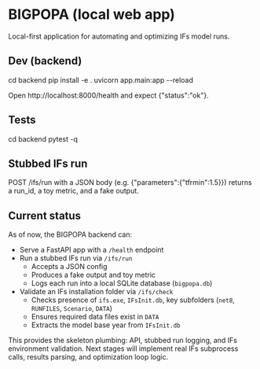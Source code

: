 # BIGPOPA (local web app)
Local-first application for automating and optimizing IFs model runs.

## Dev (backend)
cd backend
pip install -e .
uvicorn app.main:app --reload

Open http://localhost:8000/health and expect {"status":"ok"}.

## Tests
cd backend
pytest -q

## Stubbed IFs run
POST /ifs/run with a JSON body (e.g. {"parameters":{"tfrmin":1.5}}) returns a run_id, a toy metric, and a fake output.

## Current status

As of now, the BIGPOPA backend can:

- Serve a FastAPI app with a `/health` endpoint
- Run a stubbed IFs run via `/ifs/run`  
  - Accepts a JSON config  
  - Produces a fake output and toy metric  
  - Logs each run into a local SQLite database (`bigpopa.db`)
- Validate an IFs installation folder via `/ifs/check`  
  - Checks presence of `ifs.exe`, `IFsInit.db`, key subfolders (`net8`, `RUNFILES`, `Scenario`, `DATA`)  
  - Ensures required data files exist in `DATA`  
  - Extracts the model base year from `IFsInit.db`

This provides the skeleton plumbing: API, stubbed run logging, and IFs environment validation. Next stages will implement real IFs subprocess calls, results parsing, and optimization loop logic.
